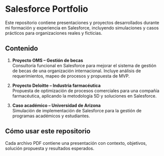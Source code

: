 # Salesforce Portfolio

Este repositorio contiene presentaciones y proyectos desarrollados durante mi formación y experiencia en Salesforce, incluyendo simulaciones y casos prácticos para organizaciones reales y ficticias.

## Contenido
1. **Proyecto OMS – Gestión de becas**  
   Consultoría funcional en Salesforce para mejorar el sistema de gestión de becas de una organización internacional. Incluye análisis de requerimientos, mapeo de procesos y propuesta de MVP.

2. **Proyecto Deloitte – Industria farmacéutica**  
   Propuesta de optimización de procesos comerciales para una compañía farmacéutica, aplicando la metodología 5D y soluciones en Salesforce.

3. **Caso académico – Universidad de Arizona**  
   Simulación de implementación de Salesforce para la gestión de programas académicos y estudiantes.

## Cómo usar este repositorio
Cada archivo PDF contiene una presentación con contexto, objetivos, solución propuesta y resultados esperados.



